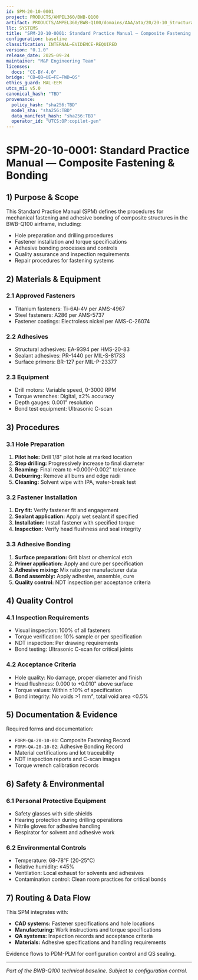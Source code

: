 ```yaml
---
id: SPM-20-10-0001
project: PRODUCTS/AMPEL360/BWB-Q100
artifact: PRODUCTS/AMPEL360/BWB-Q100/domains/AAA/ata/20/20-10_Structural_Practices/SPM-20-10-0001_CompositeFastening.md
llc: SYSTEMS
title: "SPM-20-10-0001: Standard Practice Manual — Composite Fastening & Bonding"
configuration: baseline
classification: INTERNAL–EVIDENCE-REQUIRED
version: "0.1.0"
release_date: 2025-09-24
maintainer: "M&P Engineering Team"
licenses:
  docs: "CC-BY-4.0"
bridge: "CB→QB→UE→FE→FWD→QS"
ethics_guard: MAL-EEM
utcs_mi: v5.0
canonical_hash: "TBD"
provenance:
  policy_hash: "sha256:TBD"
  model_sha: "sha256:TBD"
  data_manifest_hash: "sha256:TBD"
  operator_id: "UTCS:OP:copilot-gen"
---
```


# SPM-20-10-0001: Standard Practice Manual — Composite Fastening & Bonding

## 1) Purpose & Scope

This Standard Practice Manual (SPM) defines the procedures for mechanical fastening and adhesive bonding of composite structures in the BWB-Q100 airframe, including:

- Hole preparation and drilling procedures
- Fastener installation and torque specifications
- Adhesive bonding processes and controls
- Quality assurance and inspection requirements
- Repair procedures for fastening systems

## 2) Materials & Equipment

### 2.1 Approved Fasteners
- Titanium fasteners: Ti-6Al-4V per AMS-4967
- Steel fasteners: A286 per AMS-5737
- Fastener coatings: Electroless nickel per AMS-C-26074

### 2.2 Adhesives
- Structural adhesives: EA-9394 per HMS-20-83
- Sealant adhesives: PR-1440 per MIL-S-81733
- Surface primers: BR-127 per MIL-P-23377

### 2.3 Equipment
- Drill motors: Variable speed, 0-3000 RPM
- Torque wrenches: Digital, ±2% accuracy
- Depth gauges: 0.001" resolution
- Bond test equipment: Ultrasonic C-scan

## 3) Procedures

### 3.1 Hole Preparation
1. **Pilot hole:** Drill 1/8" pilot hole at marked location
2. **Step drilling:** Progressively increase to final diameter
3. **Reaming:** Final ream to +0.000/-0.002" tolerance
4. **Deburring:** Remove all burrs and edge radii
5. **Cleaning:** Solvent wipe with IPA, water-break test

### 3.2 Fastener Installation
1. **Dry fit:** Verify fastener fit and engagement
2. **Sealant application:** Apply wet sealant if specified
3. **Installation:** Install fastener with specified torque
4. **Inspection:** Verify head flushness and seal integrity

### 3.3 Adhesive Bonding
1. **Surface preparation:** Grit blast or chemical etch
2. **Primer application:** Apply and cure per specification
3. **Adhesive mixing:** Mix ratio per manufacturer data
4. **Bond assembly:** Apply adhesive, assemble, cure
5. **Quality control:** NDT inspection per acceptance criteria

## 4) Quality Control

### 4.1 Inspection Requirements
- Visual inspection: 100% of all fasteners
- Torque verification: 10% sample or per specification
- NDT inspection: Per drawing requirements
- Bond testing: Ultrasonic C-scan for critical joints

### 4.2 Acceptance Criteria
- Hole quality: No damage, proper diameter and finish
- Head flushness: 0.000 to +0.010" above surface
- Torque values: Within ±10% of specification
- Bond integrity: No voids >1 mm², total void area <0.5%

## 5) Documentation & Evidence

Required forms and documentation:
- `FORM-QA-20-10-01`: Composite Fastening Record
- `FORM-QA-20-10-02`: Adhesive Bonding Record
- Material certifications and lot traceability
- NDT inspection reports and C-scan images
- Torque wrench calibration records

## 6) Safety & Environmental

### 6.1 Personal Protective Equipment
- Safety glasses with side shields
- Hearing protection during drilling operations
- Nitrile gloves for adhesive handling
- Respirator for solvent and adhesive work

### 6.2 Environmental Controls
- Temperature: 68-78°F (20-25°C)
- Relative humidity: ≤45%
- Ventilation: Local exhaust for solvents and adhesives
- Contamination control: Clean room practices for critical bonds

## 7) Routing & Data Flow

This SPM integrates with:
- **CAD systems:** Fastener specifications and hole locations
- **Manufacturing:** Work instructions and torque specifications  
- **QA systems:** Inspection records and acceptance criteria
- **Materials:** Adhesive specifications and handling requirements

Evidence flows to PDM-PLM for configuration control and QS sealing.

---
*Part of the BWB-Q100 technical baseline. Subject to configuration control.*